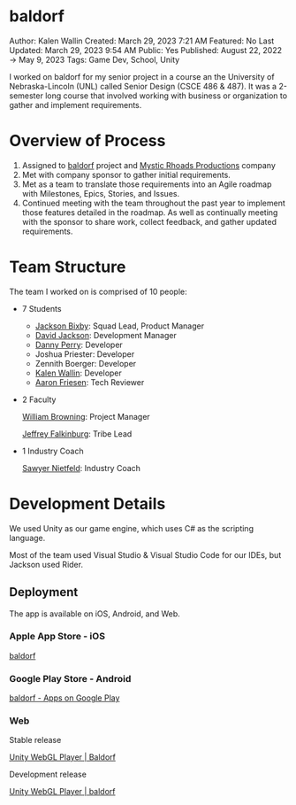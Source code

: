 # baldorf

Author: Kalen Wallin
Created: March 29, 2023 7:21 AM
Featured: No
Last Updated: March 29, 2023 9:54 AM
Public: Yes
Published: August 22, 2022 → May 9, 2023
Tags: Game Dev, School, Unity

I worked on baldorf for my senior project in a course an the University of Nebraska-Lincoln (UNL) called Senior Design (CSCE 486 & 487). It was a 2-semester long course that involved working with business or organization to gather and implement requirements.

# Overview of Process

1. Assigned to [baldorf](https://mysticrhoads.org/baldorf/) project and [Mystic Rhoads Productions](https://mysticrhoads.org/) company
2. Met with company sponsor to gather initial requirements.
3. Met as a team to translate those requirements into an Agile roadmap with Milestones, Epics, Stories, and Issues.
4. Continued meeting with the team throughout the past year to implement those features detailed in the roadmap. As well as continually meeting with the sponsor to share work, collect feedback, and gather updated requirements.

# Team Structure

The team I worked on is comprised of 10 people:

- 7 Students
    - [Jackson Bixby](https://jackz.me/): Squad Lead, Product Manager
    - [David Jackson](https://www.linkedin.com/in/davidtjackson37/): Development Manager
    - [Danny Perry](https://www.linkedin.com/in/daniel-perry-742265221/): Developer
    - Joshua Priester: Developer
    - Zennith Boerger: Developer
    - [Kalen Wallin](https://kalenwallin.com): Developer
    - [Aaron Friesen](https://frie.dev/): Tech Reviewer
- 2 Faculty
    
    [William Browning](https://www.linkedin.com/in/bill-browning-2831131): Project Manager
    
    [Jeffrey Falkinburg](https://cse.unl.edu/~jfalkinburg/): Tribe Lead
    
- 1 Industry Coach
    
    [Sawyer Nietfeld](https://www.linkedin.com/in/sawyernietfeld): Industry Coach
    

# Development Details

We used Unity as our game engine, which uses C# as the scripting language.

Most of the team used Visual Studio & Visual Studio Code for our IDEs, but Jackson used Rider.

## Deployment

The app is available on iOS, Android, and Web. 

### Apple App Store - iOS

[‎baldorf](https://apps.apple.com/us/app/baldorf/id1496852396)

### Google Play Store - Android

[baldorf - Apps on Google Play](https://play.google.com/store/apps/details?id=com.MysticRhoads.BaldorfAlpha&hl=en_US&gl=US)

### Web

Stable release

[Unity WebGL Player | Baldorf](https://dorf.mysticrhoads.org/)

Development release

[Unity WebGL Player | baldorf](http://baldorf.jackz.me/)